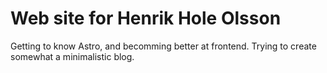 # Web site for Henrik Hole Olsson

Getting to know Astro, and becomming better at frontend.
Trying to create somewhat a minimalistic blog.